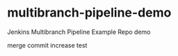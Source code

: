 # multibranch-pipeline-demo
Jenkins Multibranch Pipeline Example Repo demo 

merge commit increase test
